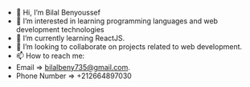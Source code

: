 - 👋 Hi, I’m Bilal Benyoussef
- 👀 I’m interested in learning programming languages and  web development technologies
- 🌱 I’m currently learning ReactJS.
- 💞️ I’m looking to collaborate on projects related to web development.
- 📫 How to reach me:
- Email => bilalbeny735@gmail.com.
- Phone Number => +212664897030
  

<!---
Bilalben23/Bilalben23 is a ✨ special ✨ repository because its `README.md` (this file) appears on your GitHub profile.
You can click the Preview link to take a look at your changes.
--->
